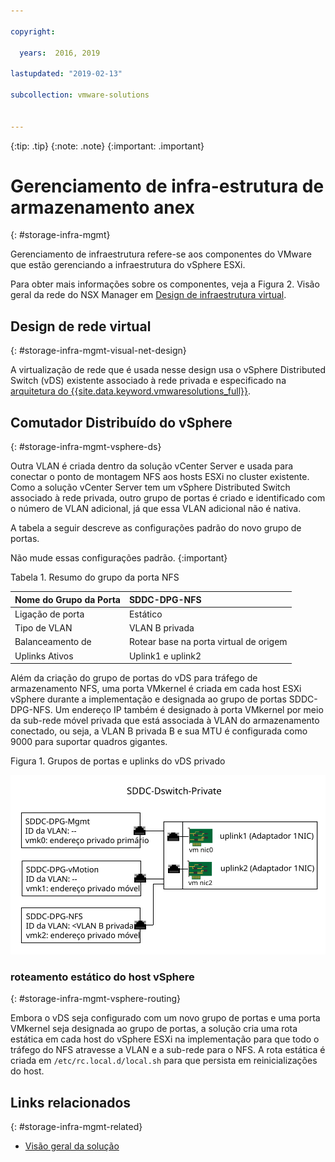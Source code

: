 ```yaml
---

copyright:

  years:  2016, 2019

lastupdated: "2019-02-13"

subcollection: vmware-solutions


---
```


{:tip: .tip}
{:note: .note}
{:important: .important}

# Gerenciamento de infra-estrutura de armazenamento anex
{: #storage-infra-mgmt}

Gerenciamento de infraestrutura refere-se aos componentes do VMware que estão gerenciando a infraestrutura do vSphere ESXi.

Para obter mais informações sobre os componentes, veja a Figura 2. Visão geral da rede do NSX Manager em [Design de infraestrutura virtual](/docs/services/vmwaresolutions/archiref/solution?topic=vmware-solutions-design_virtualinfrastructure).

## Design de rede virtual
{: #storage-infra-mgmt-visual-net-design}

A virtualização de rede que é usada nesse design usa o vSphere Distributed Switch (vDS) existente associado à rede privada e especificado na [arquitetura do {{site.data.keyword.vmwaresolutions_full}}](/docs/services/vmwaresolutions/archiref/solution?topic=vmware-solutions-solution_overview).

## Comutador Distribuído do vSphere
{: #storage-infra-mgmt-vsphere-ds}

Outra VLAN é criada dentro da solução vCenter Server e usada para conectar o ponto de montagem NFS aos hosts ESXi no cluster existente. Como a solução vCenter Server tem um vSphere Distributed Switch associado à rede privada, outro grupo de portas é criado e identificado com o número de VLAN adicional, já que essa VLAN adicional não é nativa.

A tabela a seguir descreve as configurações padrão do novo grupo de portas.

Não mude essas configurações padrão.
{:important}

Tabela 1. Resumo do grupo da porta NFS

| Nome do Grupo da Porta | SDDC-DPG-NFS |
|:--------------- |:------------ |
| Ligação de porta | Estático |
| Tipo de VLAN | VLAN B privada |
| Balanceamento de | Rotear base na porta virtual de origem |
| Uplinks Ativos | Uplink1 e uplink2 |

Além da criação do grupo de portas do vDS para tráfego de armazenamento NFS, uma porta VMkernel é criada em cada host ESXi vSphere durante a implementação e designada ao grupo de portas SDDC-DPG-NFS. Um endereço IP também é designado à porta VMkernel por meio da sub-rede móvel privada que está associada à VLAN do armazenamento conectado, ou seja, a VLAN B privada B e sua MTU é configurada como 9000 para suportar quadros gigantes.

Figura 1. Grupos de portas e uplinks do vDS privado

![Grupos de portas e uplinks do vDS privado](private_vds_portgroups_and_uplinks.svg "Grupos de portas e uplinks do vDS privado")

### roteamento estático do host vSphere
{: #storage-infra-mgmt-vsphere-routing}

Embora o vDS seja configurado com um novo grupo de portas e uma porta VMkernel seja designada ao grupo de portas, a solução cria uma rota estática em cada host do vSphere ESXi na implementação para que todo o tráfego do NFS atravesse a VLAN e a sub-rede para o NFS. A rota estática é criada em `/etc/rc.local.d/local.sh` para que persista em reinicializações do host.

## Links relacionados
{: #storage-infra-mgmt-related}

* [Visão geral da solução](/docs/services/vmwaresolutions/archiref/solution?topic=vmware-solutions-solution_overview)
